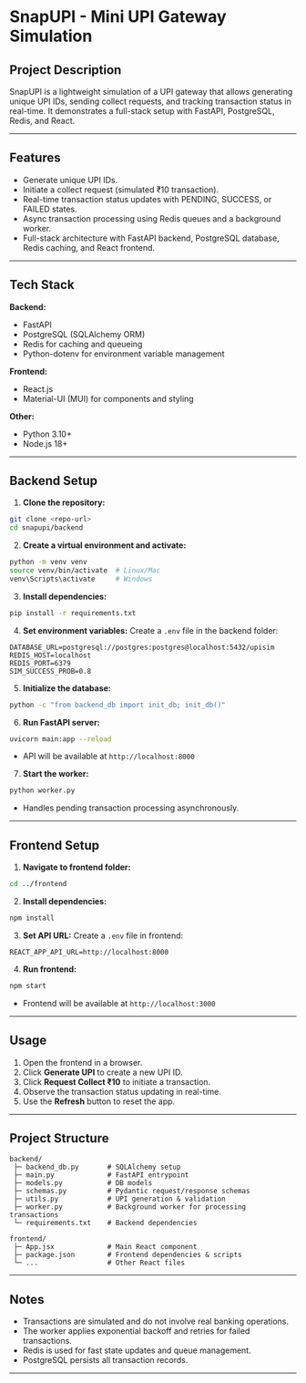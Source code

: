 # SnapUPI - Mini UPI Gateway Simulation

## Project Description
SnapUPI is a lightweight simulation of a UPI gateway that allows generating unique UPI IDs, sending collect requests, and tracking transaction status in real-time. It demonstrates a full-stack setup with FastAPI, PostgreSQL, Redis, and React.

---

## Features
- Generate unique UPI IDs.
- Initiate a collect request (simulated ₹10 transaction).
- Real-time transaction status updates with PENDING, SUCCESS, or FAILED states.
- Async transaction processing using Redis queues and a background worker.
- Full-stack architecture with FastAPI backend, PostgreSQL database, Redis caching, and React frontend.

---

## Tech Stack
**Backend:**
- FastAPI
- PostgreSQL (SQLAlchemy ORM)
- Redis for caching and queueing
- Python-dotenv for environment variable management

**Frontend:**
- React.js
- Material-UI (MUI) for components and styling

**Other:**
- Python 3.10+
- Node.js 18+

---

## Backend Setup
1. **Clone the repository:**
```bash
git clone <repo-url>
cd snapupi/backend
```

2. **Create a virtual environment and activate:**
```bash
python -m venv venv
source venv/bin/activate  # Linux/Mac
venv\Scripts\activate     # Windows
```

3. **Install dependencies:**
```bash
pip install -r requirements.txt
```

4. **Set environment variables:**
Create a `.env` file in the backend folder:
```
DATABASE_URL=postgresql://postgres:postgres@localhost:5432/upisim
REDIS_HOST=localhost
REDIS_PORT=6379
SIM_SUCCESS_PROB=0.8
```

5. **Initialize the database:**
```bash
python -c "from backend_db import init_db; init_db()"
```

6. **Run FastAPI server:**
```bash
uvicorn main:app --reload
```
- API will be available at `http://localhost:8000`

7. **Start the worker:**
```bash
python worker.py
```
- Handles pending transaction processing asynchronously.

---

## Frontend Setup
1. **Navigate to frontend folder:**
```bash
cd ../frontend
```

2. **Install dependencies:**
```bash
npm install
```

3. **Set API URL:**
Create a `.env` file in frontend:
```
REACT_APP_API_URL=http://localhost:8000
```

4. **Run frontend:**
```bash
npm start
```
- Frontend will be available at `http://localhost:3000`

---

## Usage
1. Open the frontend in a browser.
2. Click **Generate UPI** to create a new UPI ID.
3. Click **Request Collect ₹10** to initiate a transaction.
4. Observe the transaction status updating in real-time.
5. Use the **Refresh** button to reset the app.

---

## Project Structure
```
backend/
 ├─ backend_db.py       # SQLAlchemy setup
 ├─ main.py             # FastAPI entrypoint
 ├─ models.py           # DB models
 ├─ schemas.py          # Pydantic request/response schemas
 ├─ utils.py            # UPI generation & validation
 ├─ worker.py           # Background worker for processing transactions
 └─ requirements.txt    # Backend dependencies

frontend/
 ├─ App.jsx             # Main React component
 ├─ package.json        # Frontend dependencies & scripts
 └─ ...                 # Other React files
```

---

## Notes
- Transactions are simulated and do not involve real banking operations.
- The worker applies exponential backoff and retries for failed transactions.
- Redis is used for fast state updates and queue management.
- PostgreSQL persists all transaction records.

---


